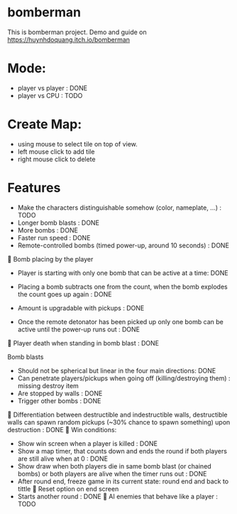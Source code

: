 # bomberman

This is bomberman project. 
Demo and guide on https://huynhdoquang.itch.io/bomberman

# Mode:
- player vs player : DONE
- player vs CPU : TODO

# Create Map:
- using mouse to select tile on top of view. 
- left mouse click to add tile
- right mouse click to delete

# Features
- Make the characters distinguishable somehow (color, nameplate, ...) : TODO
- Longer bomb blasts : DONE
- More bombs : DONE
- Faster run speed : DONE
- Remote-controlled bombs (timed power-up, around 10 seconds) : DONE

 Bomb placing by the player
- Player is starting with only one bomb that can be active at a time: DONE
- Placing a bomb subtracts one from the count, when the bomb explodes the count
goes up again : DONE
- Amount is upgradable with pickups : DONE

- Once the remote detonator has been picked up only one bomb can be active until
the power-up runs out : DONE

 Player death when standing in bomb blast : DONE

Bomb blasts
- Should not be spherical but linear in the four main directions: DONE
- Can penetrate players/pickups when going off (killing/destroying them) : missing destroy item
- Are stopped by walls : DONE
- Trigger other bombs : DONE

 Differentiation between destructible and indestructible walls, destructible walls can spawn
random pickups (~30% chance to spawn something) upon destruction : DONE
 Win conditions:
- Show win screen when a player is killed : DONE
- Show a map timer, that counts down and ends the round if both players are still alive
when at 0 : DONE
- Show draw when both players die in same bomb blast (or chained bombs) or both
players are alive when the timer runs out : DONE
- After round end, freeze game in its current state: round end and back to tittle
 Reset option on end screen 
- Starts another round : DONE
 AI enemies that behave like a player : TODO


